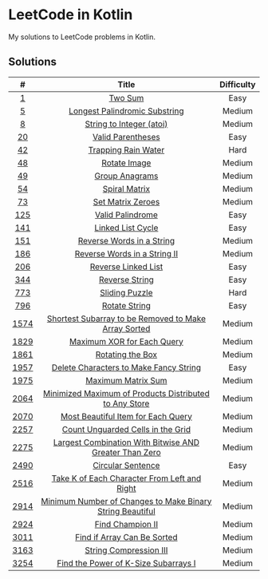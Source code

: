 # LeetCode in Kotlin

My solutions to LeetCode problems in Kotlin.

## Solutions

|                                                #                                                 |                                                                Title                                                                 | Difficulty |
|:------------------------------------------------------------------------------------------------:|:------------------------------------------------------------------------------------------------------------------------------------:|:----------:|
|                     [1](https://leetcode.com/problems/two-sum/description/)                      |                                  [Two Sum](src/main/kotlin/com/schmoczer/leetcode/_0001/TwoSum.kt)                                   |    Easy    |
|                [5](https://leetcode.com/problems/longest-palindromic-substring/)                 |             [Longest Palindromic Substring](src/main/kotlin/com/schmoczer/leetcode/_0005/LongestPalindromicSubstring.kt)             |   Medium   |
|                    [8](https://leetcode.com/problems/string-to-integer-atoi/)                    |                     [String to Integer (atoi)](src/main/kotlin/com/schmoczer/leetcode/_0008/StringToInteger.kt)                      |   Medium   |
|                      [20](https://leetcode.com/problems/valid-parentheses/)                      |                        [Valid Parentheses](src/main/kotlin/com/schmoczer/leetcode/_0020/ValidParentheses.kt)                         |    Easy    |
|                     [42](https://leetcode.com/problems/trapping-rain-water/)                     |                       [Trapping Rain Water](src/main/kotlin/com/schmoczer/leetcode/_0042/TrappingRainWater.kt)                       |    Hard    |
|                        [48](https://leetcode.com/problems/rotate-image/)                         |                             [Rotate Image](src/main/kotlin/com/schmoczer/leetcode/_0048/RotateImage.kt)                              |   Medium   |
|                       [49](https://leetcode.com/problems/group-anagrams/)                        |                           [Group Anagrams](src/main/kotlin/com/schmoczer/leetcode/_0049/GroupAnagrams.kt)                            |   Medium   |
|                        [54](https://leetcode.com/problems/spiral-matrix/)                        |                            [Spiral Matrix](src/main/kotlin/com/schmoczer/leetcode/_0054/SpiralMatrix.kt)                             |   Medium   |
|                      [73](https://leetcode.com/problems/set-matrix-zeroes/)                      |                         [Set Matrix Zeroes](src/main/kotlin/com/schmoczer/leetcode/_0073/SetMatrixZeroes.kt)                         |   Medium   |
|                      [125](https://leetcode.com/problems/valid-palindrome/)                      |                         [Valid Palindrome](src/main/kotlin/com/schmoczer/leetcode/_0125/ValidPalindrome.kt)                          |    Easy    |
|                     [141](https://leetcode.com/problems/linked-list-cycle/)                      |                         [Linked List Cycle](src/main/kotlin/com/schmoczer/leetcode/_0141/LinkedListCycle.kt)                         |    Easy    |
|                 [151](https://leetcode.com/problems/reverse-words-in-a-string/)                  |                  [Reverse Words in a String](src/main/kotlin/com/schmoczer/leetcode/_0151/ReverseWordsInString.kt)                   |   Medium   |
|                [186](https://leetcode.com/problems/reverse-words-in-a-string-ii/)                |             [Reverse Words in a String II](src/main/kotlin/com/schmoczer/leetcode/_0186/ReverseWordsInStringInPlace.kt)              |   Medium   |
|                    [206](https://leetcode.com/problems/reverse-linked-list/)                     |                       [Reverse Linked List](src/main/kotlin/com/schmoczer/leetcode/_0206/ReverseLinkedList.kt)                       |    Easy    |
|                       [344](https://leetcode.com/problems/reverse-string/)                       |                           [Reverse String](src/main/kotlin/com/schmoczer/leetcode/_0344/ReverseString.kt)                            |    Easy    |
|                       [773](https://leetcode.com/problems/sliding-puzzle/)                       |                           [Sliding Puzzle](src/main/kotlin/com/schmoczer/leetcode/_0773/SlidingPuzzle.kt)                            |    Hard    |
|                       [796](https://leetcode.com/problems/rotate-string/)                        |                            [Rotate String](src/main/kotlin/com/schmoczer/leetcode/_0796/RotateString.kt)                             |    Easy    |
|   [1574](https://leetcode.com/problems/shortest-subarray-to-be-removed-to-make-array-sorted/)    |       [Shortest Subarray to be Removed to Make Array Sorted](src/main/kotlin/com/schmoczer/leetcode/_1574/ShortestSubarray.kt)       |   Medium   |
|                [1829](https://leetcode.com/problems/maximum-xor-for-each-query/)                 |                 [Maximum XOR for Each Query](src/main/kotlin/com/schmoczer/leetcode/_1829/MaximumXorForEachQuery.kt)                 |   Medium   |
|                     [1861](https://leetcode.com/problems/rotating-the-box/)                      |                          [Rotating the Box](src/main/kotlin/com/schmoczer/leetcode/_1861/RotatingTheBox.kt)                          |   Medium   |
|          [1957](https://leetcode.com/problems/delete-characters-to-make-fancy-string/)           |     [Delete Characters to Make Fancy String](src/main/kotlin/com/schmoczer/leetcode/_1957/DeleteCharactersToMakeFancyString.kt)      |    Easy    |
|                    [1975](https://leetcode.com/problems/maximum-matrix-sum/)                     |                        [Maximum Matrix Sum](src/main/kotlin/com/schmoczer/leetcode/_1975/MaximumMatrixSum.kt)                        |   Medium   |
|  [2064](https://leetcode.com/problems/minimized-maximum-of-products-distributed-to-any-store/)   |      [Minimized Maximum of Products Distributed to Any Store](src/main/kotlin/com/schmoczer/leetcode/_2064/MinimizedMaximum.kt)      |   Medium   |
|            [2070](https://leetcode.com/problems/most-beautiful-item-for-each-query/)             |         [Most Beautiful Item for Each Query](src/main/kotlin/com/schmoczer/leetcode/_2070/MostBeautifulItemForEachQuery.kt)          |   Medium   |
|             [2257](https://leetcode.com/problems/count-unguarded-cells-in-the-grid/)             |          [Count Unguarded Cells in the Grid](src/main/kotlin/com/schmoczer/leetcode/_2257/CountUnguardedCellsInTheGrid.kt)           |   Medium   |
|  [2275](https://leetcode.com/problems/largest-combination-with-bitwise-and-greater-than-zero/)   |     [Largest Combination With Bitwise AND Greater Than Zero](src/main/kotlin/com/schmoczer/leetcode/_2275/LargestCombination.kt)     |   Medium   |
|                     [2490](https://leetcode.com/problems/circular-sentence/)                     |                        [Circular Sentence](src/main/kotlin/com/schmoczer/leetcode/_2490/CircularSentence.kt)                         |    Easy    |
|       [2516](https://leetcode.com/problems/take-k-of-each-character-from-left-and-right/)        | [Take K of Each Character From Left and Right](src/main/kotlin/com/schmoczer/leetcode/_2516/TakeKOfEachCharacterFromLeftAndRight.kt) |   Medium   |
| [2914](https://leetcode.com/problems/minimum-number-of-changes-to-make-binary-string-beautiful/) |       [Minimum Number of Changes to Make Binary String Beautiful](src/main/kotlin/com/schmoczer/leetcode/_2914/MinChanges.kt)        |   Medium   |
|                     [2924](https://leetcode.com/problems/find-champion-ii/)                      |                          [Find Champion II](src/main/kotlin/com/schmoczer/leetcode/_2924/FindChampionII.kt)                          |   Medium   |
|                [3011](https://leetcode.com/problems/find-if-array-can-be-sorted/)                |                [Find if Array Can Be Sorted](src/main/kotlin/com/schmoczer/leetcode/_3011/FindIfArrayCanBeSorted.kt)                 |   Medium   |
|                  [3163](https://leetcode.com/problems/string-compression-iii/)                   |                     [String Compression III](src/main/kotlin/com/schmoczer/leetcode/_3163/StringCompression3.kt)                     |   Medium   |
|           [3254](https://leetcode.com/problems/find-the-power-of-k-size-subarrays-i/)            |         [Find the Power of K-Size Subarrays I](src/main/kotlin/com/schmoczer/leetcode/_3254/FindThePowerOfKSizeSubarrays.kt)         |   Medium   |
